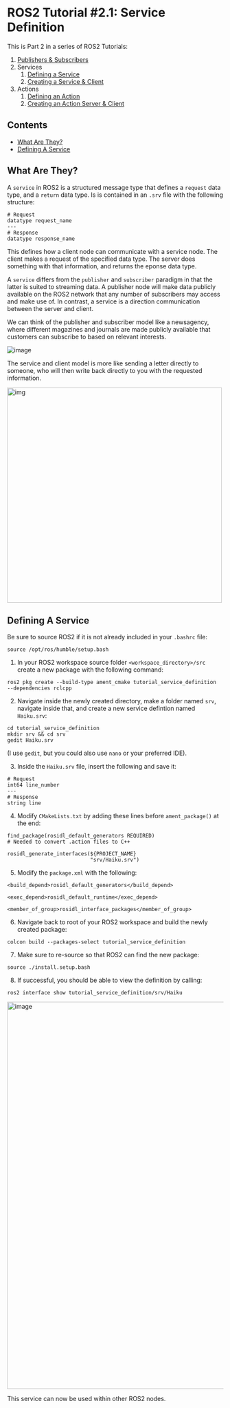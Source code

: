 # ROS2 Tutorial #2.1: Service Definition

This is Part 2 in a series of ROS2 Tutorials:
1. [Publishers & Subscribers](https://github.com/Woolfrey/tutorial_publisher_subscriber)
2. Services
     1. [Defining a Service](https://github.com/Woolfrey/tutorial_service_definition)
     2. [Creating a Service & Client](https://github.com/Woolfrey/tutorial_service_client)
4. Actions
     1. [Defining an Action](https://github.com/Woolfrey/tutorial_action_definition)
     2. [Creating an Action Server & Client](https://github.com/Woolfrey/tutorial_action_server)
        
## Contents
- [What Are They?](#what-are-they)
- [Defining A Service](#defining-a-service)

## What Are They?

A `service` in ROS2 is a structured message type that defines a `request` data type, and a `return` data type. Is is contained in an `.srv` file with the following structure:
```
# Request
datatype request_name
---
# Response
datatype response_name
```
This defines how a client node can communicate with a service node. The client makes a request of the specified data type. The server does something with that information, and returns the eponse data type.

A `service` differs from the `publisher` and `subscriber` paradigm in that the latter is suited to streaming data. A publisher node will make data publicly available on the ROS2 network that any number of subscribers may access and make use of. In contrast, a service is a direction communication between the server and client.

We can think of the publisher and subscriber model like a newsagency, where different magazines and journals are made publicly available that customers can subscribe to based on relevant interests.

![image](https://github.com/Woolfrey/tutorial_service_definition/assets/62581255/5ee507a5-65cb-4eac-9466-4b4e3efc96e5)

The service and client model is more like sending a letter directly to someone, who will then write back directly to you with the requested information.

<img src="https://github.com/Woolfrey/tutorial_service_definition/assets/62581255/6fa5991a-1272-4ddd-960a-dee4ec8a3217" alt="img" width="500" height="auto">

## Defining A Service

Be sure to source ROS2 if it is not already included in your `.bashrc` file:
```
source /opt/ros/humble/setup.bash
```

1) In your ROS2 workspace source folder `<workspace_directory>/src` create a new package with the following command:
```
ros2 pkg create --build-type ament_cmake tutorial_service_definition  --dependencies rclcpp
```
2) Navigate inside the newly created directory, make a folder named `srv`, navigate inside that, and create a new service defintion named `Haiku.srv`:
```
cd tutorial_service_definition
mkdir srv && cd srv
gedit Haiku.srv
```
(I use `gedit`, but you could also use `nano` or your preferred IDE).

3) Inside the `Haiku.srv` file, insert the following and save it:
```
# Request
int64 line_number
---
# Response
string line
```
4) Modify `CMakeLists.txt` by adding these lines before `ament_package()` at the end:
```
find_package(rosidl_default_generators REQUIRED)                                                    # Needed to convert .action files to C++

rosidl_generate_interfaces(${PROJECT_NAME}
                           "srv/Haiku.srv")
```
5) Modify the `package.xml` with the following:
```
<build_depend>rosidl_default_generators</build_depend>

<exec_depend>rosidl_default_runtime</exec_depend>

<member_of_group>rosidl_interface_packages</member_of_group>
```
6) Navigate back to root of your ROS2 workspace and build the newly created package:
```
colcon build --packages-select tutorial_service_definition
```
7) Make sure to re-source so that ROS2 can find the new package:
```
source ./install.setup.bash
```
8) If successful, you should be able to view the definition by calling:
```
ros2 interface show tutorial_service_definition/srv/Haiku
```
<img src="https://github.com/Woolfrey/tutorial_service_definition/assets/62581255/5e181c05-0ac1-430c-bad8-3fe68e9afcb7" alt="image" width="900" height="auto">

This service can now be used within other ROS2 nodes.


